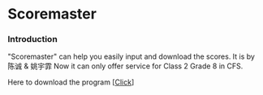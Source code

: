 # Scoremaster

### Introduction

"Scoremaster" can help you easily input and download the scores.
It is by 陈诚 & 姚宇霏
Now it can only offer service for Class 2 Grade 8 in CFS.

Here to download the program [[Click](https://github.com/cheng08032005Strange/Scoremaster/blob/2.0/Scoremaster%20v2.0%20by%20%E9%99%88%E8%AF%9A%20%EF%BC%86%20%E5%A7%9A%E5%AE%87%E9%9C%8F.rar)]
